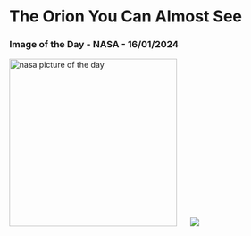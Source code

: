 # The Orion You Can Almost See
### Image of the Day - NASA - 16/01/2024
<img src="https://apod.nasa.gov/apod/image/2401/OrionMcc_Guzzini_960.jpg" alt="nasa picture of the day" width="300"/>&nbsp; &nbsp; &nbsp; <img src="https://github-readme-streak-stats.herokuapp.com/?user=tempo-riz&theme=cobalt" >



  
